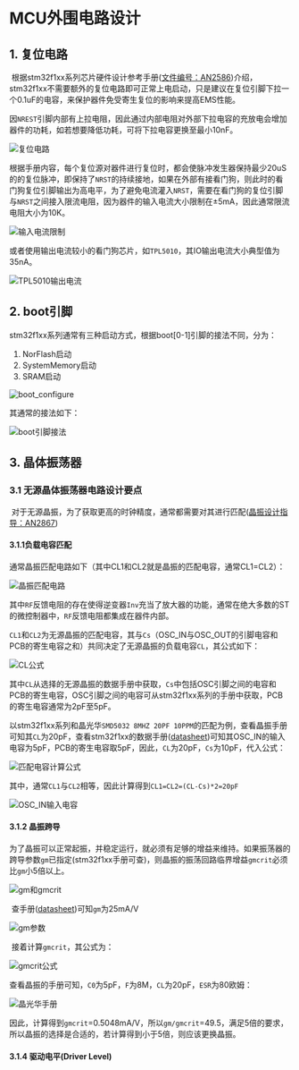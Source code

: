 # MCU外围电路设计

## 1. 复位电路

​		根据stm32f1xx系列芯片硬件设计参考手册([文件编号：AN2586](https://www.st.com/resource/en/application_note/cd00164185-getting-started-with-stm32f10xxx-hardware-development-stmicroelectronics.pdf))介绍，stm32f1xx不需要额外的复位电路即可正常上电启动，只是建议在复位引脚下拉一个0.1uF的电容，来保护器件免受寄生复位的影响来提高EMS性能。

​		因`NREST`引脚内部有上拉电阻，因此通过内部电阻对外部下拉电容的充放电会增加器件的功耗，如若想要降低功耗，可将下拉电容更换至最小10nF。

![复位电路](image/复位电路.png)

​		根据手册内容，每个复位源对器件进行复位时，都会使脉冲发生器保持最少20uS的的复位脉冲，即保持了`NRST`的持续接地，如果在外部有接看门狗，则此时的看门狗复位引脚输出为高电平，为了避免电流灌入`NRST`，需要在看门狗的复位引脚与`NRST`之间接入限流电阻，因为器件的输入电流大小限制在±5mA，因此通常限流电阻大小为10K。

![输入电流限制](image/输入电流限制.png)

​		或者使用输出电流较小的看门狗芯片，如`TPL5010`，其IO输出电流大小典型值为35nA。

![TPL5010输出电流](image/TPL5010输出电流.png)



## 2. boot引脚

stm32f1xx系列通常有三种启动方式，根据boot[0-1]引脚的接法不同，分为：

1. NorFlash启动
2. SystemMemory启动
3. SRAM启动

![boot_configure](image/boot_configure.png)

其通常的接法如下：

![boot引脚接法](image/boot引脚接法.png)

## 3. 晶体振荡器

### 3.1 无源晶体振荡器电路设计要点

​		对于无源晶振，为了获取更高的时钟精度，通常都需要对其进行匹配([晶振设计指导：AN2867](https://www.st.com/content/ccc/resource/technical/document/application_note/c6/eb/5e/11/e3/69/43/eb/CD00221665.pdf/files/CD00221665.pdf/jcr:content/translations/en.CD00221665.pdf))

#### 3.1.1负载电容匹配

​		通常晶振匹配电路如下（其中CL1和CL2就是晶振的匹配电容，通常CL1=CL2）：

![晶振匹配电路](image/晶振匹配电路.png)

​		其中`RF`反馈电阻的存在使得逆变器`Inv`充当了放大器的功能，通常在绝大多数的ST的微控制器中，`RF`反馈电阻都集成在器件内部。

​		`CL1`和`CL2`为无源晶振的匹配电容，其与`Cs`（OSC_IN与OSC_OUT的引脚电容和PCB的寄生电容之和）共同决定了无源晶振的负载电容`CL`，其公式如下：

![CL公式](image/CL公式.png)

​		其中`CL`从选择的无源晶振的数据手册中获取，`Cs`中包括OSC引脚之间的电容和PCB的寄生电容，OSC引脚之间的电容可从stm32f1xx系列的手册中获取，PCB的寄生电容通常为2pF至5pF。

​		以stm32f1xx系列和晶光华`SMD5032 8MHZ 20PF 10PPM`的匹配为例，查看晶振手册可知其`CL`为20pF，查看stm32f1xx的数据手册([datasheet](https://www.st.com/resource/en/datasheet/stm32f103ve.pdf))可知其OSC_IN的输入电容为5pF，PCB的寄生电容取5pF，因此，`CL`为20pF，`Cs`为10pF，代入公式：

![匹配电容计算公式](image/匹配电容计算公式.png)

其中，通常`CL1`与`CL2`相等，因此计算得到`CL1=CL2=(CL-Cs)*2=20pF`

![OSC_IN输入电容](image/OSC_IN输入电容.png)

#### 3.1.2 晶振跨导

​		为了晶振可以正常起振，并稳定运行，就必须有足够的增益来维持。如果振荡器的跨导参数`gm`已指定(stm32f1xx手册可查)，则晶振的振荡回路临界增益`gmcrit`必须比`gm`小5倍以上。

![gm和gmcrit](image/gm和gmcrit.png)

​		查手册([datasheet](https://www.st.com/resource/en/datasheet/stm32f103ve.pdf))可知`gm`为25mA/V

![gm参数](image/gm参数.png)

​	接着计算`gmcrit`，其公式为：

![gmcrit公式](image/gmcrit公式.png)

​		查看晶振的手册可知，`C0`为5pF，`F`为8M，`CL`为20pF，`ESR`为80欧姆：

![晶光华手册](image/晶光华手册.png)

​		因此，计算得到`gmcrit`=0.5048mA/V，所以`gm/gmcrit`=49.5，满足5倍的要求，所以晶振的选择是合适的，若计算得到小于5倍，则应该更换晶振。

#### 3.1.4 驱动电平(Driver Level)

